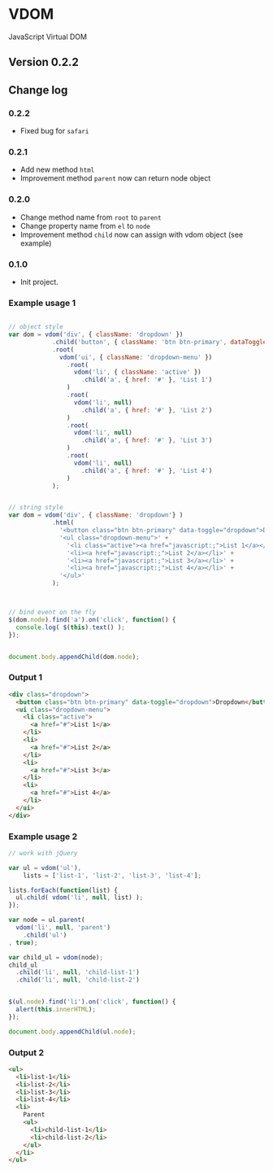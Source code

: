 VDOM
====

JavaScript Virtual DOM

## Version 0.2.2


## Change log

### 0.2.2
- Fixed bug for `safari`


### 0.2.1
- Add new method `html`
- Improvement method `parent` now can return node object


### 0.2.0

- Change method name from `root` to `parent`
- Change property name from `el` to `node`
- Improvement method `child` now can assign with vdom object (see example)


### 0.1.0

- Init project.


### Example usage 1

```JavaScript

// object style
var dom = vdom('div', { className: 'dropdown' })
            .child('button', { className: 'btn btn-primary', dataToggle: 'dropdown' }, 'Dropdown')
            .root(
              vdom('ui', { className: 'dropdown-menu' })
                .root(
                  vdom('li', { className: 'active' })
                    .child('a', { href: '#' }, 'List 1')
                )
                .root(
                  vdom('li', null)
                    .child('a', { href: '#' }, 'List 2')
                )
                .root(
                  vdom('li', null)
                    .child('a', { href: '#' }, 'List 3')
                )
                .root(
                  vdom('li', null)
                    .child('a', { href: '#' }, 'List 4')
                )
            );


// string style
var dom = vdom('div', { className: 'dropdown'} )
            .html(
              '<button class="btn btn-primary" data-toggle="dropdown">Dropdown</button>' +
              '<ul class="dropdown-menu">' +
                '<li class="active"><a href="javascript:;">List 1</a></li>' +
                '<li><a href="javascript:;">List 2</a></li>' +
                '<li><a href="javascript:;">List 3</a></li>' +
                '<li><a href="javascript:;">List 4</a></li>' +
              '</ul>'
            );



// bind event on the fly
$(dom.node).find('a').on('click', function() {
  console.log( $(this).text() );
});


document.body.appendChild(dom.node);
```


### Output 1

```html
<div class="dropdown">
  <button class="btn btn-primary" data-toggle="dropdown">Dropdown</button>
  <ui class="dropdown-menu">
    <li class="active">
      <a href="#">List 1</a>
    </li>
    <li>
      <a href="#">List 2</a>
    </li>
    <li>
      <a href="#">List 3</a>
    </li>
    <li>
      <a href="#">List 4</a>
    </li>
  </ui>
</div>
```


### Example usage 2

```JavaScript
// work with jQuery

var ul = vdom('ul'),
    lists = ['list-1', 'list-2', 'list-3', 'list-4'];

lists.forEach(function(list) {
  ul.child( vdom('li', null, list) );
});

var node = ul.parent(
  vdom('li', null, 'parent')
    .child('ul')
, true);

var child_ul = vdom(node);
child_ul
  .child('li', null, 'child-list-1')
  .child('li', null, 'child-list-2')


$(ul.node).find('li').on('click', function() {
  alert(this.innerHTML);
});

document.body.appendChild(ul.node);
```

### Output 2

```html
<ul>
  <li>list-1</li>
  <li>list-2</li>
  <li>list-3</li>
  <li>list-4</li>
  <li>
    Parent
    <ul>
      <li>child-list-1</li>
      <li>child-list-2</li>
    </ul>
  </li>
</ul>
```
